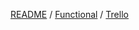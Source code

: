 [README](/) / [Functional](0e9eb850-aec6-11e7-9592-978508c84318.md) / [Trello](0e9e6a34-aec6-11e7-9592-978508c84318.md)


